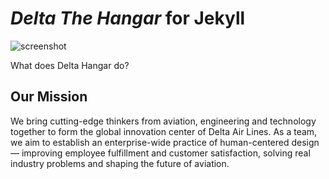 # _Delta The Hangar_ for Jekyll
![screenshot](screenshots/home.png "Description goes here")

What does Delta Hangar do?

## Our Mission
We bring cutting-edge thinkers from aviation, engineering and technology together to form the global innovation center of Delta Air Lines. As a team, we aim to establish an enterprise-wide practice of human-centered design — improving employee fulfillment and customer satisfaction, solving real industry problems and shaping the future of aviation.


